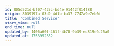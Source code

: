 ```yaml
---
id: 005d521d-bf07-425c-bd4e-91442f014f88
origin: 8039797a-03d9-4d1b-ba37-7747a9e7eb0d
title: 'Combined Service'
start_time: null
end_time: null
updated_by: 1406a60f-461f-4b70-9b39-ed819e9c25a0
updated_at: 1753952362
---
```

